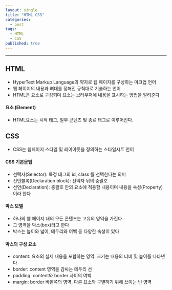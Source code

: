 ```yaml
---
layout: single
title: "HTML CSS"
categories:
  - post
tags:
  - HTML
  - CSS
published: true
---
```

----

## HTML
- HyperText Markup Language의 약자로 웹 페이지를 구성하는 마크업 언어
- 웹 페이지의 내용과 뼈대를 정해진 규칙대로 기술하는 언어
- HTML은 요소로 구성되며 요소는 브라우저에 내용을 표시하는 방법을 알려준다

#### 요소 (Element)
- HTML요소는 시작 태그, 일부 콘텐츠 및 종료 태그로 이루어진다. 

## CSS
- CSS는 웹페이지 스타일 및 레이아웃을 정의하는 스타일시트 언어

#### CSS 기본문법
- 선택자(Selector): 특정 대그의 id, class 를 선택한다는 의미
- 선언블록(Declaration block): 선택자 뒤의 중괄호
- 선언(Declaration): 중괄호 안의 요소에 적용할 내용이며 내용을 속성(Property)이라 한다

#### 박스 모델
- 하나의 웹 페이지 내의 모든 콘텐츠는 고유의 영역을 가진다
- 그 영역을 박스(box)라고 한다
- 박스는 높이와 넓이, 테두리와 여백 등 다양한 속성이 있다

#### 박스의 구성 요소
- content: 요소의 실제 내용을 포함하는 영역. 크기는 내용의 너비 및 높이를 나타낸다
- border: content 영역을 감싸는 테두리 선
- padding: content와 border 사이의 여백
- margin: border 바깥쪽의 영역, 다른 요소와 구별하기 위해 쓰이는 빈 영역





